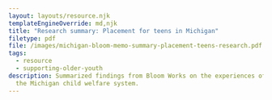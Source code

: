 ```yaml
---
layout: layouts/resource.njk
templateEngineOverride: md,njk
title: "Research summary: Placement for teens in Michigan"
filetype: pdf
file: /images/michigan-bloom-memo-summary-placement-teens-research.pdf
tags:
  - resource
  - supporting-older-youth
description: Summarized findings from Bloom Works on the experiences of teens in
  the Michigan child welfare system.
---
```

